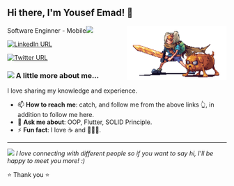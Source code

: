 

<h2> Hi there, I'm Yousef Emad! 👋</h2>
<img align='right' src="https://raw.githubusercontent.com/selimdoyranli/selimdoyranli/master/preview.gif" width="230">
<p> Software Enginner - Mobile<img src="https://media.giphy.com/media/ZZg7C3MEglarBUqcoE/giphy.gif" width="30"></br>
</p>

[![LinkedIn URL](https://img.shields.io/static/v1?color=blue&label=linkedin&logo=linkedin&logoColor=white&style=for-the-badge&message=Connect)](https://www.linkedin.com/in/yousefemad183)

[![Twitter URL](https://img.shields.io/static/v1?color=blue&label=Twitter%20&logo=twitter&logoColor=white&style=for-the-badge&message=Follow)](https://twitter.com/yousef_emad_183)

### <img src="https://media.giphy.com/media/VgCDAzcKvsR6OM0uWg/giphy.gif" width="50"> A little more about me...  


I love sharing my knowledge and experience.


- 📫 **How to reach me**: catch, and follow me from the above links 👆, in addition to follow me here.
- 💬 **Ask me about**: OOP, Flutter, SOLID Principle.
- ⚡ **Fun fact**: I love ☕ and 🧑🏻‍💻.

<hr/>

<img src="https://media.giphy.com/media/LnQjpWaON8nhr21vNW/giphy.gif" width="30"> <em>I love connecting with different people so if you want to say hi, I'll be happy to meet you more! :)</em>

⭐️ Thank you ⭐️
